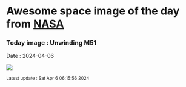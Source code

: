 
# Awesome space image of the day from [NASA](https://api.nasa.gov/)

### Today image : Unwinding M51
Date : 2024-04-06

![](https://apod.nasa.gov/apod/image/2404/M51Unwound_crop600.jpg)

<small>Latest update : Sat Apr  6 06:15:56 2024</small>
        